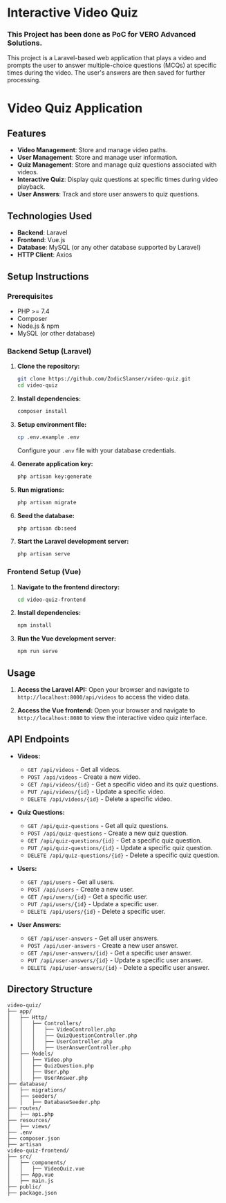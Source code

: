 # Interactive Video Quiz

### This Project has been done as PoC for VERO Advanced Solutions.

This project is a Laravel-based web application that plays a video and prompts the user to answer multiple-choice questions (MCQs) at specific times during the video. The user's answers are then saved for further processing.

# Video Quiz Application

## Features

- **Video Management**: Store and manage video paths.
- **User Management**: Store and manage user information.
- **Quiz Management**: Store and manage quiz questions associated with videos.
- **Interactive Quiz**: Display quiz questions at specific times during video playback.
- **User Answers**: Track and store user answers to quiz questions.

## Technologies Used

- **Backend**: Laravel
- **Frontend**: Vue.js
- **Database**: MySQL (or any other database supported by Laravel)
- **HTTP Client**: Axios

## Setup Instructions

### Prerequisites

- PHP >= 7.4
- Composer
- Node.js & npm
- MySQL (or other database)

### Backend Setup (Laravel)

1. **Clone the repository:**
   ```bash
   git clone https://github.com/ZodicSlanser/video-quiz.git
   cd video-quiz
   ```

2. **Install dependencies:**
   ```bash
   composer install
   ```

3. **Setup environment file:**
   ```bash
   cp .env.example .env
   ```
   Configure your `.env` file with your database credentials.

4. **Generate application key:**
   ```bash
   php artisan key:generate
   ```

5. **Run migrations:**
   ```bash
   php artisan migrate
   ```

6. **Seed the database:**
   ```bash
   php artisan db:seed
   ```

7. **Start the Laravel development server:**
   ```bash
   php artisan serve
   ```

### Frontend Setup (Vue)

1. **Navigate to the frontend directory:**
   ```bash
   cd video-quiz-frontend
   ```

2. **Install dependencies:**
   ```bash
   npm install
   ```

3. **Run the Vue development server:**
   ```bash
   npm run serve
   ```

## Usage

1. **Access the Laravel API:**
   Open your browser and navigate to `http://localhost:8000/api/videos` to access the video data.

2. **Access the Vue frontend:**
   Open your browser and navigate to `http://localhost:8080` to view the interactive video quiz interface.

## API Endpoints

- **Videos:**
  - `GET /api/videos` - Get all videos.
  - `POST /api/videos` - Create a new video.
  - `GET /api/videos/{id}` - Get a specific video and its quiz questions.
  - `PUT /api/videos/{id}` - Update a specific video.
  - `DELETE /api/videos/{id}` - Delete a specific video.

- **Quiz Questions:**
  - `GET /api/quiz-questions` - Get all quiz questions.
  - `POST /api/quiz-questions` - Create a new quiz question.
  - `GET /api/quiz-questions/{id}` - Get a specific quiz question.
  - `PUT /api/quiz-questions/{id}` - Update a specific quiz question.
  - `DELETE /api/quiz-questions/{id}` - Delete a specific quiz question.

- **Users:**
  - `GET /api/users` - Get all users.
  - `POST /api/users` - Create a new user.
  - `GET /api/users/{id}` - Get a specific user.
  - `PUT /api/users/{id}` - Update a specific user.
  - `DELETE /api/users/{id}` - Delete a specific user.

- **User Answers:**
  - `GET /api/user-answers` - Get all user answers.
  - `POST /api/user-answers` - Create a new user answer.
  - `GET /api/user-answers/{id}` - Get a specific user answer.
  - `PUT /api/user-answers/{id}` - Update a specific user answer.
  - `DELETE /api/user-answers/{id}` - Delete a specific user answer.

## Directory Structure

```
video-quiz/
├── app/
│   ├── Http/
│   │   ├── Controllers/
│   │   │   ├── VideoController.php
│   │   │   ├── QuizQuestionController.php
│   │   │   ├── UserController.php
│   │   │   ├── UserAnswerController.php
│   ├── Models/
│   │   ├── Video.php
│   │   ├── QuizQuestion.php
│   │   ├── User.php
│   │   ├── UserAnswer.php
├── database/
│   ├── migrations/
│   ├── seeders/
│   │   ├── DatabaseSeeder.php
├── routes/
│   ├── api.php
├── resources/
│   ├── views/
├── .env
├── composer.json
├── artisan
video-quiz-frontend/
├── src/
│   ├── components/
│   │   ├── VideoQuiz.vue
│   ├── App.vue
│   ├── main.js
├── public/
├── package.json
```
